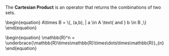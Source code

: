 The **Cartesian Product** is an operator that returns the combinations of two sets.

\begin{equation}
A\times B = \\{\, (a,b)\, | a \in A \text{ and } b \in B \,\\}
\end{equation}

\begin{equation}
\mathbb{R}^n = \underbrace{\mathbb{R}\times\mathbb{R}\times\dots\times\mathbb{R}}_{n}
\end{equation}